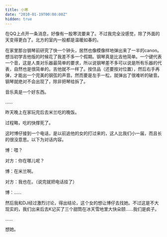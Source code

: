 ```yaml
---
title: 小寒
date: "2010-01-19T00:00:00Z"
hidden: true
---
```

在QQ上点开一条消息，好像有一股寒流要来了。不过我完全没感觉，除了外面的天变得更白了。北方的室内一般都是温暖如春的。

在家里那台钢琴前研究了快一个钟头，居然也像模像样地弹出来了一半的canon。想当初学吉他版的时候花了我差不多一个假期。钢琴真是比吉他简单。一个键代表一个音，这是人类对乐器最简单的要求，所以说钢琴差不多可以说是所有乐器的代表，自然也是很简单的。吉他就不一样了。按住品（还要按对位置），然后右手再弹，才能出一个完美的钢弦的声音。然而要是左手一松，就弹出了很难听的破音。钢琴就绝对不会出现了，除非把琴给拆了。

音乐真是一个好东西。

……

昨天晚上在家玩完后去米兰吃的晚饭。

过程略，吃的快撑死了。

这时博仔接到一个电话，是以前追他的女的打过来的，这人比我们小一届，而且长的很没意思。以下为对话内容。

博：喂？

对方：你在哪儿呢？

博：在米兰啊。

对方：我也在。（说完就把电话挂了）

博：……

然后我和DJ经过激烈讨论，得出结论，这个女的想让博仔去找她。不过这是不大现实的，我们出来后去K记买了三个甜筒在冰天雪地里大快朵颐……我们是疯子。

……

想她。